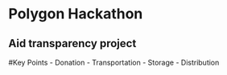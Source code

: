 # Polygon Hackathon
## Aid transparency project
#Key Points 
     - Donation
     - Transportation
     - Storage
     - Distribution
     
